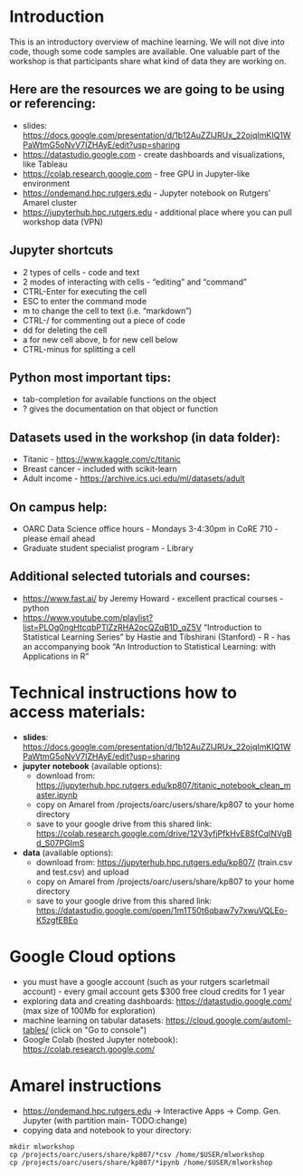 # Introduction

This is an introductory overview of machine learning. We will not dive into code, though some code samples are available. One valuable part of the workshop is that participants share what kind of data they are working on. 

## Here are the resources we are going to be using or referencing: 
- slides: https://docs.google.com/presentation/d/1b12AuZZlJRUx_22ojqImKIQ1WPaWtmG5oNvV7IZHAyE/edit?usp=sharing 
- https://datastudio.google.com         - create dashboards and visualizations, like Tableau
- https://colab.research.google.com  - free GPU in Jupyter-like environment
- https://ondemand.hpc.rutgers.edu  - Jupyter notebook on Rutgers’ Amarel cluster
- https://jupyterhub.hpc.rutgers.edu  - additional place where you can pull workshop data (VPN)

## Jupyter shortcuts

- 2 types of cells - code and text
- 2 modes of interacting with cells - “editing” and “command”
- CTRL-Enter for executing the cell
- ESC to enter the command mode
- m to change the cell to text (i.e. “markdown”)
- CTRL-/  for commenting out a piece of code
- dd for deleting the cell
- a for new cell above, b for new cell below
- CTRL-minus for splitting a cell

## Python most important tips: 

- tab-completion for available functions on the object
- ? gives the documentation on that object or function


## Datasets used in the workshop (in data folder): 

- Titanic - https://www.kaggle.com/c/titanic 
- Breast cancer - included with scikit-learn
- Adult income - https://archive.ics.uci.edu/ml/datasets/adult 

## On campus help:

- OARC Data Science office hours - Mondays 3-4:30pm in CoRE 710 - please email ahead
- Graduate student specialist program - Library


## Additional selected tutorials and courses: 

- https://www.fast.ai/  by Jeremy Howard - excellent practical courses - python
- https://www.youtube.com/playlist?list=PLOg0ngHtcqbPTlZzRHA2ocQZqB1D_qZ5V “Introduction to Statistical Learning Series” by Hastie and Tibshirani (Stanford) - R - has an accompanying book “An Introduction to Statistical Learning: with Applications in R” 

# Technical instructions how to access materials: 

- **slides**: https://docs.google.com/presentation/d/1b12AuZZlJRUx_22ojqImKIQ1WPaWtmG5oNvV7IZHAyE/edit?usp=sharing
- **jupyter notebook** (available options): 
  * download from: https://jupyterhub.hpc.rutgers.edu/kp807/titanic_notebook_clean_master.ipynb 
  * copy on Amarel from /projects/oarc/users/share/kp807 to your home directory
  * save to your google drive from this shared link: https://colab.research.google.com/drive/12V3yfjPfkHvE8SfCqINVgBd_S07PGImS
- **data** (available options): 
  * download from: https://jupyterhub.hpc.rutgers.edu/kp807/   (train.csv and test.csv) and upload
  * copy on Amarel from /projects/oarc/users/share/kp807 to your home directory
  * save to your google drive from this shared link: https://datastudio.google.com/open/1m1T50t6qbaw7y7xwuVQLEo-K5zgfEBEo

# Google Cloud options 

- you must have a google account (such as your rutgers scarletmail account) - every gmail account gets $300 free cloud credits for 1 year
- exploring data and creating dashboards: https://datastudio.google.com/ (max size of 100Mb for exploration)
- machine learning on tabular datasets: https://cloud.google.com/automl-tables/  (click on "Go to console")
- Google Colab (hosted Jupyter notebook): https://colab.research.google.com/

# Amarel instructions

- https://ondemand.hpc.rutgers.edu -> Interactive Apps -> Comp. Gen. Jupyter  (with partition main- TODO:change)
- copying data and notebook to your directory: 
```
mkdir mlworkshop
cp /projects/oarc/users/share/kp807/*csv /home/$USER/mlworkshop
cp /projects/oarc/users/share/kp807/*ipynb /home/$USER/mlworkshop
```

